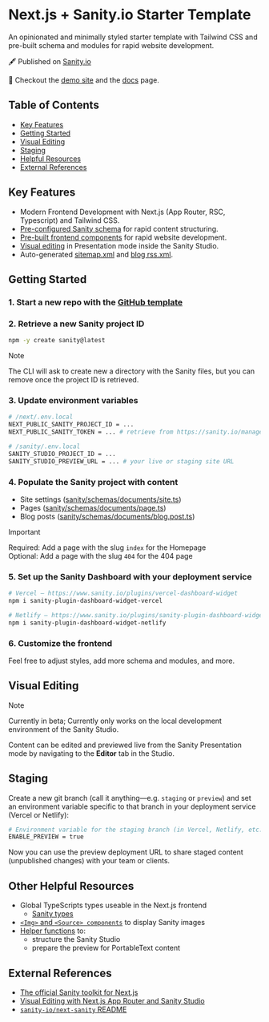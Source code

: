 # Next.js + Sanity.io Starter Template

An opinionated and minimally styled starter template with Tailwind CSS and pre-built schema and modules for rapid website development.

🖋️ Published on [Sanity.io](https://www.sanity.io/templates/next-sanity-template)

🚀 Checkout the [demo site](https://next-sanity-template-demo.vercel.app) and the [docs](https://next-sanity-template-demo.vercel.app) page.

## Table of Contents

- [Key Features](#key-features)
- [Getting Started](#getting-started)
- [Visual Editing](#visual-editing)
- [Staging](#staging)
- [Helpful Resources](#helpful-resources)
- [External References](#external-references)

## Key Features

- Modern Frontend Development with Next.js (App Router, RSC, Typescript) and Tailwind CSS.
- [Pre-configured Sanity schema](/sanity/schemas/index.ts) for rapid content structuring.
- [Pre-built frontend components](/next/src/ui/) for rapid website development.
- [Visual editing](#visual-editing) in Presentation mode inside the Sanity Studio.
- Auto-generated [sitemap.xml](/next/src/app/sitemap.ts) and [blog rss.xml](/next/src/app/blog/rss.xml/route.ts).

## Getting Started

### 1. Start a new repo with the [GitHub template](https://github.com/new?template_name=next-sanity-template&template_owner=nuotsu)

### 2. Retrieve a new Sanity project ID

```sh
npm -y create sanity@latest
```

> [!NOTE]
> The CLI will ask to create new a directory with the Sanity files, but you can remove once the project ID is retrieved.

### 3. Update environment variables

```sh
# /next/.env.local
NEXT_PUBLIC_SANITY_PROJECT_ID = ...
NEXT_PUBLIC_SANITY_TOKEN = ... # retrieve from https://sanity.io/manage

# /sanity/.env.local
SANITY_STUDIO_PROJECT_ID = ...
SANITY_STUDIO_PREVIEW_URL = ... # your live or staging site URL
```

### 4. Populate the Sanity project with content

- Site settings ([sanity/schemas/documents/site.ts](sanity/schemas/documents/site.ts))
- Pages ([sanity/schemas/documents/page.ts](sanity/schemas/documents/page.ts))
- Blog posts ([sanity/schemas/documents/blog.post.ts](sanity/schemas/documents/blog.post.ts))

> [!IMPORTANT]
> Required: Add a page with the slug `index` for the Homepage<br>
> Optional: Add a page with the slug `404` for the 404 page

### 5. Set up the Sanity Dashboard with your deployment service

```sh
# Vercel — https://www.sanity.io/plugins/vercel-dashboard-widget
npm i sanity-plugin-dashboard-widget-vercel

# Netlify — https://www.sanity.io/plugins/sanity-plugin-dashboard-widget-netlify
npm i sanity-plugin-dashboard-widget-netlify
```

### 6. Customize the frontend

Feel free to adjust styles, add more schema and modules, and more.

## Visual Editing

> [!NOTE]
> Currently in beta; Currently only works on the local development environment of the Sanity Studio.

Content can be edited and previewed live from the Sanity Presentation mode by navigating to the **Editor** tab in the Studio.

## Staging

Create a new git branch (call it anything—e.g. `staging` or `preview`) and set an environment variable specific to that branch in your deployment service (Vercel or Netlify):

```sh
# Environment variable for the staging branch (in Vercel, Netlify, etc.)
ENABLE_PREVIEW = true
```

Now you can use the preview deployment URL to share staged content (unpublished changes) with your team or clients.

## Other Helpful Resources

- Global TypeScripts types useable in the Next.js frontend
  - [Sanity types](/next/src/types/Sanity.d.ts)
- [`<Img>` and `<Source> components`](/next/src/ui/Img.tsx) to display Sanity images
- [Helper functions](/sanity/src/utils.ts) to:
  - structure the Sanity Studio
  - prepare the preview for PortableText content

## External References

- [The official Sanity toolkit for Next.js](https://www.sanity.io/plugins/next-sanity)
- [Visual Editing with Next.js App Router and Sanity Studio](https://www.sanity.io/guides/nextjs-app-router-live-preview)
- [`sanity-io/next-sanity` README](https://github.com/sanity-io/next-sanity#readme)
